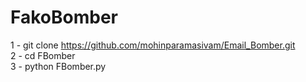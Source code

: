 # FakoBomber
1 - git clone https://github.com/mohinparamasivam/Email_Bomber.git                              
2 - cd FBomber                                
3 - python FBomber.py                       
